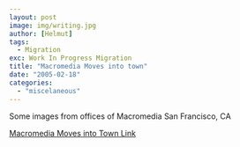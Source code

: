 ```yaml
---
layout: post
image: img/writing.jpg
author: [Helmut]
tags:
  - Migration
exc: Work In Progress Migration
title: "Macromedia Moves into town"
date: "2005-02-18"
categories: 
  - "miscelaneous"
---
```


Some images from offices of Macromedia San Francisco, CA

[Macromedia Moves into Town Link](http://public.fotki.com/verabug3/macromedia_moves/)
